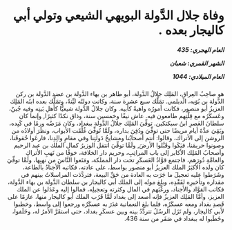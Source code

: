 <h1 dir="rtl">وفاة جلال الدَّولة البويهي الشيعي وتولي أبي كاليجار بعده .</h1>

<h5 dir="rtl">العام الهجري:  435

الشهر القمري: شعبان

العام الميلادي: 1044</h5>

<p dir="rtl">هو صاحِبُ العِراقِ، المَلِك جلالُ الدَّولة، أبو طاهر بن بهاء الدَّولة بن عضد الدَّولة بن ركن الدَّولة بن بُوَيه، الديلمي. تمَلَّك سبع عشرة سنة، وكانت دولتُه ليِّنةً، وتمَلَّك بعده ابنُه المَلِك العزيزُ أبو منصور، فكانت أمورُه واهيةً كأبيه. وكان جلالُ الدَّولة شيعيًّا كأهلِ بَيتِه وفيه جُبنٌ، وعَسكَرُه مع قِلَّتِهم طامعون فيه. عاش نيفًا وخمسين سنة، وذاق نكدًا كثيرًا, وإنما كان سلطانَ العَصرِ ابنُ سبكتكين. توفِّيَ المَلِك جلالُ الدَّولة ببغداد، وكان مَرَضُه ورمًا في كَبِده، وبَقِيَ عدَّةَ أيام مريضًا حتى توفِّيَ ودُفِنَ بداره، ولَمَّا تُوفِّيَ غُلِّقَت الأبواب، ونظَرَ أولادُه من الروشن إلى الأتراك، وقالوا: أنتم أصحابُنا ومشايخُ دَولتِنا وفي مقامِ والِدِنا، فارعَوا حُقوقَنا، وصونوا حريمَنا، فبَكَوا وقَبَّلوا الأرضَ, ولَمَّا توفِّيَ انتقل الوزيرُ كمال الملك بن عبد الرحيم وأصحابُ المَلِك الأكابر إلى باب المراتِبِ، وحريم دار الخلافة، خوفًا من نَهبِ الأتراكِ والعامَّةِ دُورَهم، فاجتمع قوَّادُ العَسكَرِ تحت دار المملكة، ومَنَعوا النَّاسَ من نهبِها، ولَمَّا توفِّيَ كان ولده الأكبَرُ الملك العزيزُ أبو منصور بواسط، على عادته، فكاتبه الأجنادُ بالطاعة، وشَرَطوا عليه تعجيلَ ما جَرَت به العادة من حَقِّ البيعة، فتردَّدَت المراسلاتُ بينهم في مقداره وتأخيرِه لفَقْدِه، وبلغ موتُه إلى الملك أبي كاليجار بن سلطان الدَّولة بن بهاء الدَّولة، فكاتب القوَّاد والأجناد، ورغَّبَهم في المال وكثرته وتعجيلِه، فمالوا إليه وعَدَلوا عن الملك العزيز، وأمَّا المَلِك العزيزُ فإنه أصعد إلى بغداد لَمَّا قَرُب الملك أبو كاليجار منها، عازمًا على قَصدِ بغداد ومعه عسكَرُه، فلما بلغ النعمانية غدَرَ به عسكَرُه ورجعوا إلى واسط، وخطبوا لأبي كاليجار، ولم تَزَل الرسُلُ تتردَّدُ بينه وبين عسكَرِ بغداد، حتى استقَرَّ الأمرُ له، وحَلَفوا، وخَطَبوا له ببغداد في صَفَر من سنة 436.</p></br>
